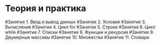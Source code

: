 # Теория и практика

#Занятие 1. Ввод и вывод данных
#Занятие 2. Условия
#Занятие 3. Вычисления
#Занятие 4. Цикл for
#Занятие 5. Строки
#Занятие 6. Цикл while
#Занятие 7. Списки
#Занятие 8. Функции и рекурсия
#Занятие 9. Двумерные массивы
#Занятие 10. Множества
#Занятие 11. Словари
